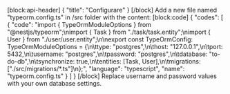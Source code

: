 [block:api-header]
{
"title": "Configurare"
}
[/block]
Add a new file named "typeorm.config.ts" in /src folder with the content:
[block:code]
{
"codes": [
{
"code": "import { TypeOrmModuleOptions } from \"@nestjs/typeorm\";\nimport { Task } from \"./task/task.entity\";\nimport { User } from \"./user/user.entity\";\n\nexport const TypeOrmConfig: TypeOrmModuleOptions = {\n\ttype: \"postgres\",\n\thost: \"127.0.0.1\",\n\tport: 5432,\n\tusername: \"postgres\",\n\tpassword: \"postgres\",\n\tdatabase: \"to-do-db\",\n\tsynchronize: true,\n\tentities: [Task, User],\n\tmigrations: [\"./src/migrations/*.ts\"]\n};",
"language": "typescript",
"name": "typeorm.config.ts"
}
]
}
[/block]
Replace username and password values with your own database settings.

